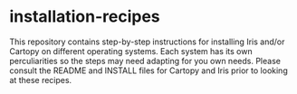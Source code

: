 installation-recipes
====================

This repository contains step-by-step instructions for installing Iris and/or Cartopy on different operating systems. Each system has its own perculiarities so the steps may need adapting for you own needs. Please consult the README and INSTALL files for Cartopy and Iris prior to looking at these recipes.
